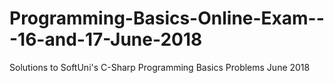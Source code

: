 # Programming-Basics-Online-Exam---16-and-17-June-2018
Solutions to SoftUni's C-Sharp Programming Basics Problems June 2018
